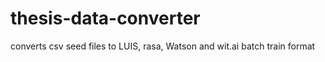 # thesis-data-converter
converts csv seed files to LUIS, rasa, Watson and wit.ai batch train format 
